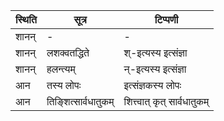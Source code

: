 | स्थिति | सूत्र | टिप्पणी |
| ----- | ------- | ------ |
| शानन् | - | - |
| शानन् | लशक्वतद्धिते | श्-इत्यस्य इत्संज्ञा |
| शानन् | हलन्त्यम् | न्-इत्यस्य इत्संज्ञा |
| आन | तस्य लोपः | इत्संज्ञकस्य लोपः |
| आन | तिङ्शित्सार्वधातुकम् | शित्त्वात् कृत् सार्वधातुकम् |
